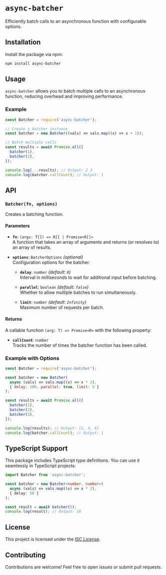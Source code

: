 # `async-batcher`

Efficiently batch calls to an asynchronous function with configurable options.

## Installation

Install the package via npm:

```bash
npm install async-batcher
```

## Usage

`async-batcher` allows you to batch multiple calls to an asynchronous function, reducing overhead and improving performance.

### Example

```javascript
const Batcher = require('async-batcher');

// Create a batcher instance
const batcher = new Batcher((vals) => vals.map((x) => x + 1));

// Batch multiple calls
const results = await Promise.all([
  batcher(1),
  batcher(2),
]);

console.log(...results); // Output: 2 3
console.log(batcher.callCount); // Output: 1
```

## API

### `Batcher(fn, options)`

Creates a batching function.

#### Parameters

- **`fn`**: `(args: T[]) => R[] | Promise<R[]>`  
  A function that takes an array of arguments and returns (or resolves to) an array of results.

- **`options`**: `BatcherOptions` *(optional)*  
  Configuration options for the batcher.

  - **`delay`**: `number` *(default: `0`)*  
    Interval in milliseconds to wait for additional input before batching.

  - **`parallel`**: `boolean` *(default: `false`)*  
    Whether to allow multiple batches to run simultaneously.

  - **`limit`**: `number` *(default: `Infinity`)*  
    Maximum number of requests per batch.

#### Returns

A callable function `(arg: T) => Promise<R>` with the following property:

- **`callCount`**: `number`  
  Tracks the number of times the batcher function has been called.

### Example with Options

```javascript
const Batcher = require('async-batcher');

const batcher = new Batcher(
  async (vals) => vals.map((x) => x * 2),
  { delay: 100, parallel: true, limit: 5 }
);

const results = await Promise.all([
  batcher(1),
  batcher(2),
  batcher(3),
]);

console.log(results); // Output: [2, 4, 6]
console.log(batcher.callCount); // Output: 1
```

## TypeScript Support

This package includes TypeScript type definitions. You can use it seamlessly in TypeScript projects:

```typescript
import Batcher from 'async-batcher';

const batcher = new Batcher<number, number>(
  async (vals) => vals.map((x) => x * 2),
  { delay: 50 }
);

const result = await batcher(5);
console.log(result); // Output: 10
```

## License

This project is licensed under the [ISC License](LICENSE).

## Contributing

Contributions are welcome! Feel free to open issues or submit pull requests.
